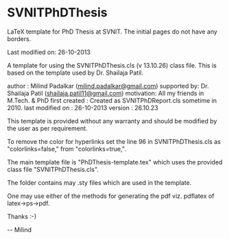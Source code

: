 SVNITPhDThesis
==============

LaTeX template for PhD Thesis at SVNIT. The initial pages do not have any borders.

Last modified on: 26-10-2013

A template for using the SVNITPhDThesis.cls (v 13.10.26) class file. This is based on the template used by Dr. Shailaja Patil.


author : Milind Padalkar (milind.padalkar@gmail.com)
supported by: Dr. Shailaja Patil (shailaja.patil11@gmail.com)
motivation: All my friends in M.Tech. & PhD
first created : Created as SVNITPhDReport.cls sometime in 2010.
last modified on : 26-10-2013
version : 26.10.23


This template is provided without any warranty and should be modified by the user as per requirement.

To remove the color for hyperlinks set the line 96 in SVNITPhDThesis.cls as "colorlinks=false," from "colorlinks=true,".


The main template file is "PhDThesis-template.tex" which uses the provided class file
"SVNITPhDThesis.cls".

The folder contains may .sty files which are used in the template.

One may use either of the methods for generating the pdf viz. pdflatex of latex->ps->pdf.

Thanks :-)

--
Milind
